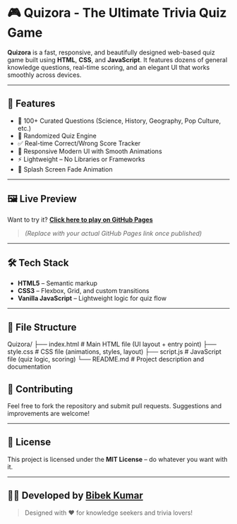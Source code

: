 # 🎮 Quizora - The Ultimate Trivia Quiz Game

**Quizora** is a fast, responsive, and beautifully designed web-based quiz game built using **HTML**, **CSS**, and **JavaScript**. It features dozens of general knowledge questions, real-time scoring, and an elegant UI that works smoothly across devices.

---

## 🚀 Features

- 🎯 100+ Curated Questions (Science, History, Geography, Pop Culture, etc.)
- 🧠 Randomized Quiz Engine
- ✅ Real-time Correct/Wrong Score Tracker
- 🌈 Responsive Modern UI with Smooth Animations
- ⚡ Lightweight – No Libraries or Frameworks
- 🎨 Splash Screen Fade Animation

---

## 🖼️ Live Preview

Want to try it? [**Click here to play on GitHub Pages**](https://yourusername.github.io/Quizora/)  
> *(Replace with your actual GitHub Pages link once published)*

---

## 🛠️ Tech Stack

- **HTML5** – Semantic markup
- **CSS3** – Flexbox, Grid, and custom transitions
- **Vanilla JavaScript** – Lightweight logic for quiz flow

---

## 📂 File Structure
Quizora/
├── index.html        # Main HTML file (UI layout + entry point)
├── style.css         # CSS file (animations, styles, layout)
├── script.js         # JavaScript file (quiz logic, scoring)
└── README.md         # Project description and documentation

## 🤝 Contributing

Feel free to fork the repository and submit pull requests. Suggestions and improvements are welcome!

---

## 📜 License

This project is licensed under the **MIT License** – do whatever you want with it.

---

## 👨‍💻 Developed by [Bibek Kumar](https://github.com/Bibek00Kr)

> Designed with ❤️ for knowledge seekers and trivia lovers!
